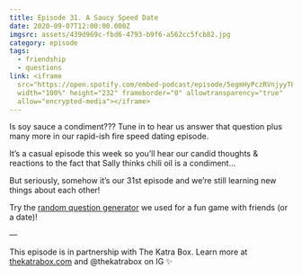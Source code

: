 ```yaml
---
title: Episode 31. A Saucy Speed Date
date: 2020-09-07T12:00:00.000Z
imgsrc: assets/439d969c-fbd6-4793-b9f6-a562cc5fcb82.jpg
category: episode
tags:
  - friendship
  - questions
link: <iframe
  src="https://open.spotify.com/embed-podcast/episode/5egmHyPczRVnjyyT8ALiFM"
  width="100%" height="232" frameborder="0" allowtransparency="true"
  allow="encrypted-media"></iframe>
---
```

Is soy sauce a condiment??? Tune in to hear us answer that question plus many more in our rapid-ish fire speed dating episode.

It’s a casual episode this week so you’ll hear our candid thoughts & reactions to the fact that Sally thinks chili oil is a condiment...

But seriously, somehow it’s our 31st episode and we’re still learning new things about each other!

Try the [random question generator](https://www.conversationstarters.com/generator.php) we used for a fun game with friends (or a date)!

—⁣⁣

This episode is in partnership with The Katra Box. Learn more at [thekatrabox.com](https://thekatrabox.com/) and @thekatrabox on IG ✨⁣
